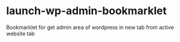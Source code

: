 launch-wp-admin-bookmarklet
===========================

Bookmarklet for get admin area of wordpress  in new tab from active website tab
